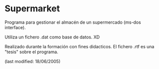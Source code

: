 Supermarket
===========

Programa para gestionar el almacén de un supermercado (ms-dos interface).

Utiliza un fichero .dat como base de datos. XD

Realizado durante la formación con fines didacticos. El fichero .rtf es una "tesis" sobre el programa.

(last modified: 18/06/2005)
